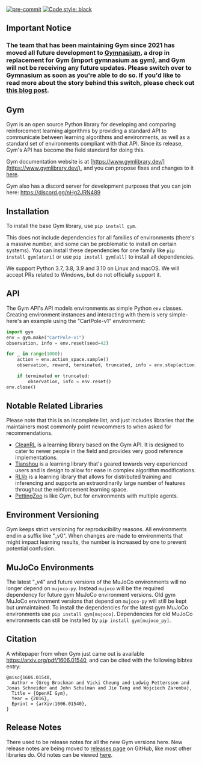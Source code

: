 [![pre-commit](https://img.shields.io/badge/pre--commit-enabled-brightgreen?logo=pre-commit&logoColor=white)](https://pre-commit.com/) [![Code style: black](https://img.shields.io/badge/code%20style-black-000000.svg)](https://github.com/psf/black)

## Important Notice

### The team that has been maintaining Gym since 2021 has moved all future development to [Gymnasium](https://github.com/Farama-Foundation/Gymnasium), a drop in replacement for Gym (import gymnasium as gym), and Gym will not be receiving any future updates. Please switch over to Gymnasium as soon as you're able to do so. If you'd like to read more about the story behind this switch, please check out [this blog post](https://farama.org/Announcing-The-Farama-Foundation).

## Gym

Gym is an open source Python library for developing and comparing reinforcement learning algorithms by providing a standard API to communicate between learning algorithms and environments, as well as a standard set of environments compliant with that API. Since its release, Gym's API has become the field standard for doing this.

Gym documentation website is at [https://www.gymlibrary.dev/](https://www.gymlibrary.dev/), and you can propose fixes and changes to it [here](https://github.com/Farama-Foundation/gym-docs).

Gym also has a discord server for development purposes that you can join here: https://discord.gg/nHg2JRN489

## Installation

To install the base Gym library, use `pip install gym`.

This does not include dependencies for all families of environments (there's a massive number, and some can be problematic to install on certain systems). You can install these dependencies for one family like `pip install gym[atari]` or use `pip install gym[all]` to install all dependencies.

We support Python 3.7, 3.8, 3.9 and 3.10 on Linux and macOS. We will accept PRs related to Windows, but do not officially support it.

## API

The Gym API's API models environments as simple Python `env` classes. Creating environment instances and interacting with them is very simple- here's an example using the "CartPole-v1" environment:

```python
import gym
env = gym.make("CartPole-v1")
observation, info = env.reset(seed=42)

for _ in range(1000):
    action = env.action_space.sample()
    observation, reward, terminated, truncated, info = env.step(action)

    if terminated or truncated:
        observation, info = env.reset()
env.close()
```

## Notable Related Libraries

Please note that this is an incomplete list, and just includes libraries that the maintainers most commonly point newcommers to when asked for recommendations.

* [CleanRL](https://github.com/vwxyzjn/cleanrl) is a learning library based on the Gym API. It is designed to cater to newer people in the field and provides very good reference implementations.
* [Tianshou](https://github.com/thu-ml/tianshou) is a learning library that's geared towards very experienced users and is design to allow for ease in complex algorithm modifications.
* [RLlib](https://docs.ray.io/en/latest/rllib/index.html) is a learning library that allows for distributed training and inferencing and supports an extraordinarily large number of features throughout the reinforcement learning space.
* [PettingZoo](https://github.com/Farama-Foundation/PettingZoo) is like Gym, but for environments with multiple agents.

## Environment Versioning

Gym keeps strict versioning for reproducibility reasons. All environments end in a suffix like "\_v0".  When changes are made to environments that might impact learning results, the number is increased by one to prevent potential confusion.

## MuJoCo Environments

The latest "\_v4" and future versions of the MuJoCo environments will no longer depend on `mujoco-py`. Instead `mujoco` will be the required dependency for future gym MuJoCo environment versions. Old gym MuJoCo environment versions that depend on `mujoco-py` will still be kept but unmaintained.
To install the dependencies for the latest gym MuJoCo environments use `pip install gym[mujoco]`. Dependencies for old MuJoCo environments can still be installed by `pip install gym[mujoco_py]`. 

## Citation

A whitepaper from when Gym just came out is available https://arxiv.org/pdf/1606.01540, and can be cited with the following bibtex entry:

```
@misc{1606.01540,
  Author = {Greg Brockman and Vicki Cheung and Ludwig Pettersson and Jonas Schneider and John Schulman and Jie Tang and Wojciech Zaremba},
  Title = {OpenAI Gym},
  Year = {2016},
  Eprint = {arXiv:1606.01540},
}
```

## Release Notes

There used to be release notes for all the new Gym versions here. New release notes are being moved to [releases page](https://github.com/openai/gym/releases) on GitHub, like most other libraries do. Old notes can be viewed [here](https://github.com/openai/gym/blob/31be35ecd460f670f0c4b653a14c9996b7facc6c/README.rst).
